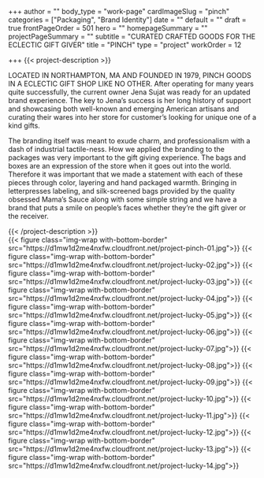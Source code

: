 +++
author = ""
body_type = "work-page"
cardImageSlug = "pinch"
categories = ["Packaging", "Brand Identity"]
date = ""
default = ""
draft = true
frontPageOrder = 501
hero = ""
homepageSummary = ""
projectPageSummary = ""
subtitle = "CURATED CRAFTED GOODS FOR THE ECLECTIC GIFT GIVER"
title = "PINCH"
type = "project"
workOrder = 12

+++
{{< project-description >}}
<p>LOCATED IN NORTHAMPTON, MA AND FOUNDED IN 1979, PINCH GOODS IN A ECLECTIC GIFT SHOP LIKE NO OTHER. After operating for many years quite successfully, the current owner Jena Sujat was ready for an updated brand experience.  The key to Jena’s success is her long history of support and showcasing both well-known and emerging American artisans and curating their wares into her store for customer’s looking for unique one of a kind gifts.</p><p>The branding itself was meant to exude charm, and professionalism with a dash of industrial tactile-ness. How we applied the branding to the packages was very important to the gift giving experience. The bags and boxes are an expression of the store when it goes out into the world. Therefore it was important that we made a statement with each of these pieces through color, layering and hand packaged warmth. Bringing in letterpresses labeling, and silk-screened bags provided by the quality obsessed Mama’s Sauce along with some simple string and we have a brand that puts a smile on people’s faces whether they’re the gift giver or the receiver.</p>
{{< /project-description >}}

<div class="project-item">
{{< figure class="img-wrap with-bottom-border" src="https://d1mw1d2me4nxfw.cloudfront.net/project-pinch-01.jpg">}}
{{< figure class="img-wrap with-bottom-border" src="https://d1mw1d2me4nxfw.cloudfront.net/project-lucky-02.jpg">}}
{{< figure class="img-wrap with-bottom-border" src="https://d1mw1d2me4nxfw.cloudfront.net/project-lucky-03.jpg">}}
{{< figure class="img-wrap with-bottom-border" src="https://d1mw1d2me4nxfw.cloudfront.net/project-lucky-04.jpg">}}
{{< figure class="img-wrap with-bottom-border" src="https://d1mw1d2me4nxfw.cloudfront.net/project-lucky-05.jpg">}}
{{< figure class="img-wrap with-bottom-border" src="https://d1mw1d2me4nxfw.cloudfront.net/project-lucky-06.jpg">}}
{{< figure class="img-wrap with-bottom-border" src="https://d1mw1d2me4nxfw.cloudfront.net/project-lucky-07.jpg">}}
{{< figure class="img-wrap with-bottom-border" src="https://d1mw1d2me4nxfw.cloudfront.net/project-lucky-08.jpg">}}
{{< figure class="img-wrap with-bottom-border" src="https://d1mw1d2me4nxfw.cloudfront.net/project-lucky-09.jpg">}}
{{< figure class="img-wrap with-bottom-border" src="https://d1mw1d2me4nxfw.cloudfront.net/project-lucky-10.jpg">}}
{{< figure class="img-wrap with-bottom-border" src="https://d1mw1d2me4nxfw.cloudfront.net/project-lucky-11.jpg">}}
{{< figure class="img-wrap with-bottom-border" src="https://d1mw1d2me4nxfw.cloudfront.net/project-lucky-12.jpg">}}
{{< figure class="img-wrap with-bottom-border" src="https://d1mw1d2me4nxfw.cloudfront.net/project-lucky-13.jpg">}}
{{< figure class="img-wrap with-bottom-border" src="https://d1mw1d2me4nxfw.cloudfront.net/project-lucky-14.jpg">}}
</div>